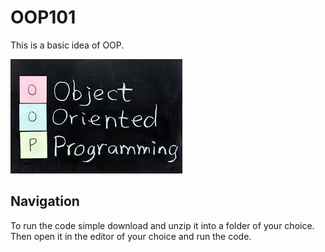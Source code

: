 # OOP101
This is a basic idea of OOP. 

![Screenshot](/img/download.jpg)

## Navigation
To run the code simple download and unzip it into a folder of your choice. Then open it in the editor of your choice and run the code.
